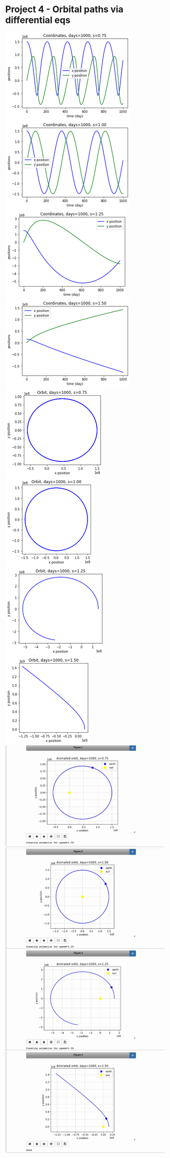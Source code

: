 # Project 4 - Orbital paths via differential eqs
![](figures/Project4_fig1.png) \
![](figures/Project4_fig2.png) \
![](figures/Project4_fig3.png) \
![](figures/Project4_fig4.png) \
![](figures/Project4_fig5.png) \
![](figures/Project4_fig6.png) \
![](figures/Project4_fig7.png) \
![](figures/Project4_fig8.png) \
![](figures/Project4_fig9.gif) \
![](figures/Project4_fig10.gif) \
![](figures/Project4_fig11.gif) \
![](figures/Project4_fig12.gif) 